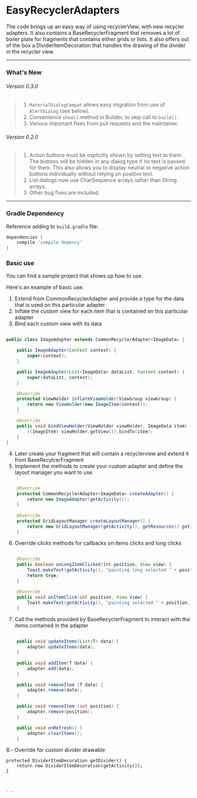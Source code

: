 # EasyRecyclerAdapters

The code brings up an easy way of using recyclerView, with new recycler adapters. It also contains a BaseRecyclerFragment that removes a lot of boiler plate for fragments that contains either grids or lists.
It also offers out of the box a DividerItemDecoration that handles the drawing of the divider in the recycler view.

---

### What's New

###### Version 0.3.0

> 1. `MaterialDialogCompat` allows easy migration from use of `AlertDialog` (see below).
> 2. Convenience `show()` method in Builder, to skip call to `build()`.
> 3. Various important fixes from pull requests and the maintainer.

###### Version 0.2.0

> 1. Action buttons must be explicitly shown by setting text to them. The buttons will be hidden in any dialog type if no text is passed for them. This also allows you to display neutral or negative action buttons individually without relying on positive text.
> 2. List dialogs now use CharSequence arrays rather than String arrays.
> 3. Other bug fixes are included.

---

### Gradle Dependency

Reference adding to `build.gradle` file:

```Groovy
dependencies {
    compile 'compile depency'
}
```

### Basic use

You can find a sample project that shows up how to use.

Here's an example of basic use:

1. Extend from CommonRecyclerAdapter and provide a type for the data that is used on this particular adapter
2. Inflate the custom view for each item that is contained on this particular adapter
3. Bind each custom view with its data

```java

public class ImageAdapter extends CommonRecyclerAdapter<ImageData> {

    public ImageAdapter(Context context) {
        super(context);
    }

    public ImageAdapter(List<ImageData> dataList, Context context) {
        super(dataList, context);
    }

    @Override
    protected ViewHolder inflateViewHolder(ViewGroup viewGroup) {
        return new ViewHolder(new ImageItem(context));
    }

    @Override
    public void bindViewHolder(ViewHolder viewHolder, ImageData item) {
        ((ImageItem) viewHolder.getView()).bindTo(item);
    }
}

```

4. Later create your fragment that will contain a recyclerview and extend it from BaseRecylcerFragment
5. Implement the methods to create your custom adapter and define the layout manager you want to use.


```java

    @Override
    protected CommonRecyclerAdapter<ImageData> createAdapter() {
        return new ImageAdapter(getActivity());
    }

    @Override
    protected GridLayoutManager createLayoutManager() {
        return new GridLayoutManager(getActivity(), getResources().getInteger(R.integer.grid_columns));
    }
```

6. Override clicks methods for callbacks on items clicks and long clicks
```java

    @Override
    public boolean onLongItemClicked(int position, View view) {
        Toast.makeText(getActivity(), "painting long selected " + position, Toast.LENGTH_LONG).show();
        return true;
    }

    @Override
    public void onItemClick(int position, View view) {
        Toast.makeText(getActivity(), "painting selected " + position, Toast.LENGTH_LONG).show();
    }
```

7. Call the methods provided by BaseRecyclerFragment to interact with the items contained in the adapter
```java

    public void updateItems(List<T> data) {
        adapter.updateItems(data);
    }

    public void addItem(T data) {
        adapter.add(data);
    }

    public void removeItem (T data) {
        adapter.remove(data);
    }

    public void removeItem (int position) {
        adapter.remove(position);
    }

    public void onRefresh() {
        adapter.clearItems();
    }
```

8.- Override for custom divider drawable

    protected DividerItemDecoration getDivider() {
        return new DividerItemDecoration(getActivity());
    }
```java


---

